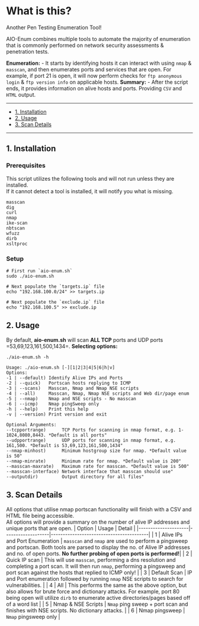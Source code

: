 # What is this? 
Another Pen Testing Enumeration Tool!

AIO-Enum combines multiple tools to automate the majority of enumeration that is commonly performed on network security assessments & penetration tests.  

**Enumeration:** - It starts by identifying hosts it can interact with using `nmap` & `masscan`, and then enumerates ports and services that are open. For example, if port 21 is open, it will now perform checks for `ftp anonymous login` & `ftp version info` on applicable hosts.
**Summary:** - After the script ends, it provides information on alive hosts and ports. Providing `CSV` and `HTML` output.

---

- [1. Installation](#1-installation)
- [2. Usage](#2-usage)
- [3. Scan Details](#3-scan-details)

---

## 1. Installation

### Prerequisites
This script utilizes the following tools and will not run unless they are installed.  
If it cannot detect a tool is installed, it will notify you what is missing.
``` 
masscan
dig
curl
nmap
ike-scan
nbtscan
wfuzz
dirb
xsltproc
```
### Setup
```
# First run `aio-enum.sh`
sudo ./aio-enum.sh

# Next populate the `targets.ip` file
echo "192.168.100.0/24" >> targets.ip

# Next populate the `exclude.ip` file
echo "192.168.100.5" >> exclude.ip
```

## 2. Usage
By default, **aio-enum.sh** will scan **ALL TCP** ports and UDP ports =53,69,123,161,500,1434=.
**Selecting options:**
```
./aio-enum.sh -h
```
```
Usage: ./aio-enum.sh [-][1|2|3|4|5|6|h|v]
Options:
-1 | --default) Identify Alive IPs and Ports
-2 | --quick)   Portscan hosts replying to ICMP
-3 | --scans)   Masscan, Nmap and Nmap NSE scripts
-4 | --all)     Masscan, Nmap, Nmap NSE scripts and Web dir/page enum
-5 | --nmap)    Nmap and NSE scripts - No masscan
-6 | --icmp)    Nmap pingSweep only
-h | --help)    Print this help
-v | --version) Print version and exit

Optional Arguments:
--tcpportrange)      TCP Ports for scanning in nmap format, e.g. 1-1024,8080,8443. *Default is all ports"
--udpportrange)      UDP ports for scanning in nmap format, e.g. 161,500. *Default is 53,69,123,161,500,1434"
--nmap-minhost)      Minimum hostgroup size for nmap. *Default value is 50"
--nmap-minrate)      Minimum rate for nmap. *Default value is 200"
--masscan-maxrate)   Maximum rate for masscan. *Default value is 500"
--masscan-interface) Network interface that masscan should use"
--outputdir)         Output directory for all files"
```

## 3. Scan Details
All options that utilise nmap portscan functionality will finish with a CSV and HTML file being accessible.  
All options will provide a summary on the number of alive IP addresses and unique ports that are open.
|              Option | Usage            | Detail                           |
|---------------------|-------------------|-----------------------------------------|
|  1  | Alive IPs and Port Enumeration  |  `masscan` and `nmap` are used to perform a pingsweep and portscan. Both tools are parsed to display the no. of Alive IP addresses and no. of open ports. **No further probing of open ports is performed!**|
|  2 | Quick IP scan                   |  This will use `masscan`, performing a dns resolution and completing a port scan. It will then run `nmap`, performing a pingsweep and port scan against the hosts that replied to ICMP only! |
|  3 | Default Scan    |  IP and Port enumeration followed by running `nmap` NSE scripts to search for vulnerabilities. |
|  4 | All                 |  This performs the same as the above option, but also allows for brute force and dictionary attacks. For example, port 80 being open will utilize `dirb` to enumerate active directories/pages based off of a word list |
|  5 | Nmap & NSE Scripts              |  `Nmap` ping sweep + port scan and finishes with NSE scripts. No dictionary attacks. |
|  6 | Nmap pingsweep                  |  `Nmap` pingsweep only |
